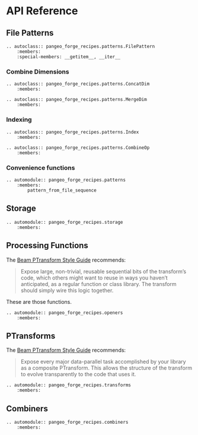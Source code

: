 # API Reference

## File Patterns

```{eval-rst}
.. autoclass:: pangeo_forge_recipes.patterns.FilePattern
    :members:
    :special-members: __getitem__, __iter__
```

### Combine Dimensions

```{eval-rst}
.. autoclass:: pangeo_forge_recipes.patterns.ConcatDim
    :members:
```

```{eval-rst}
.. autoclass:: pangeo_forge_recipes.patterns.MergeDim
    :members:
```

### Indexing

```{eval-rst}
.. autoclass:: pangeo_forge_recipes.patterns.Index
    :members:
```

```{eval-rst}
.. autoclass:: pangeo_forge_recipes.patterns.CombineOp
    :members:
```

### Convenience functions

```{eval-rst}
.. automodule:: pangeo_forge_recipes.patterns
    :members:
        pattern_from_file_sequence
```

## Storage

```{eval-rst}
.. automodule:: pangeo_forge_recipes.storage
    :members:
```

## Processing Functions

The [Beam PTransform Style Guide](https://beam.apache.org/contribute/ptransform-style-guide/) recommends:

> Expose large, non-trivial, reusable sequential bits of the
> transform’s code, which others might want to reuse in ways you
> haven’t anticipated, as a regular function or class library.
> The transform should simply wire this logic together.

These are those functions.

```{eval-rst}
.. automodule:: pangeo_forge_recipes.openers
    :members:
```

## PTransforms

The [Beam PTransform Style Guide](https://beam.apache.org/contribute/ptransform-style-guide/) recommends:

> Expose every major data-parallel task accomplished by your
> library as a composite PTransform. This allows the structure of
> the transform to evolve transparently to the code that uses it.

```{eval-rst}
.. automodule:: pangeo_forge_recipes.transforms
    :members:
```

## Combiners

```{eval-rst}
.. automodule:: pangeo_forge_recipes.combiners
    :members:
```
